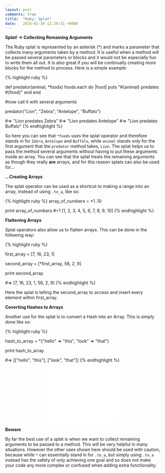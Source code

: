 ```yaml
---
layout: post
comments: true
title:  "Ruby: Splat"
date:   2016-01-30 12:29:31 +0000
---
```


<strong> Splat! -> Collecting Remaining Arguments </strong>

The Ruby splat is represented by an asterisk (*) and marks a parameter that collects many arguments taken by a method. It is useful when a method will be passed several parameters or blocks and it would not be especially fun to write them all out. It is also great if you will be continually creating more blocks for the method to process. Here is a simple example:

{% highlight ruby %}

def predator(animal, *foods)
	foods.each do |food|
		puts "#{animal} predates #{food}"
	end
end

#now call it with several arguments

predator("Lion", "Zebra", "Antelope", "Buffalo")

#=> "Lion predates Zebra"
#=> "Lion predates Antelope"
#=> "Lion predates Buffalo"
{% endhighlight %}

So here you can see that `*foods` uses the splat operator and therefore stands in for `Zebra`, `Antelope` and `Buffalo`, while `animal` stands only for the first argument that the `predator` method takes, `Lion`. The splat helps us to pass the method several arguments without having to put these arguments inside an array. You can see that the splat treats the remaining arguments as though they really <strong>are</strong> arrays, and for this reason splats can also be used for...

<strong> ...Creating Arrays </strong>

The splat operator can be used as a shortcut to making a range into an array, instead of using `.to_a`, like so:

{% highlight ruby %}
array_of_numbers = *1..10

print array_of_numbers
#=1 [1, 2, 3, 4, 5, 6, 7, 8, 9, 10]
{% endhighlight %}

<strong> Flattening Arrays </strong>

Splat operators also allow us to flatten arrays. This can be done in the following way:

{% highlight ruby %}

first_array = [7, 16, 23, 1]

second_array = [*first_array, 56, 2, 9]

print second_array

#=> [7, 16, 23, 1, 56, 2, 9]
{% endhighlight %}

Here the splat is telling the second_array to access and insert every element within first_array.

<strong> Coverting Hashes to Arrays </strong>

Another use for the splat is to convert a Hash into an Array. This is simply done like so:

{% highlight ruby %}

hash_to_array = *{"hello" => "this", "look" => "that"}

print hash_to_array

#=> [["hello", "this"], ["look", "that"]]
{% endhighlight %}

<p align="center">
<iframe src="//giphy.com/embed/acj7QJGgBBeUg" width="240" height="180" frameBorder="0" class="giphy-embed" allowFullScreen></iframe></p>

<strong> Beware </strong>

By far the best use of a splat is when we want to collect remaining arguments to be passed to a method. This will be very helpful in many situations. However the other uses shown here should be used with caution, because while `*` can essentially stand in for `.to_a`, but simply using `.to_a` instead has the safety of only achieving one goal and so does not make your code any more complex or confused when adding extra functionality.

